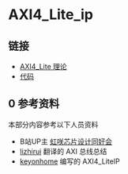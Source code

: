 # AXI4_Lite_ip

## 链接
- [AXI4_Lite 理论](./AXI4_Lite_theory/readme.md)
- [代码](./code/axi_lite_controller.v)

## 0 参考资料
本部分内容参考以下人员资料 
- B站UP主 [虹咲芯片设计同好会](https://space.bilibili.com/4253239) 
- [lizhirui](github.com/lizhirui) 翻译的 AXI 总线总结
- [keyonhome](github.com/keyonhome) 编写的 AXI4_LiteIP

